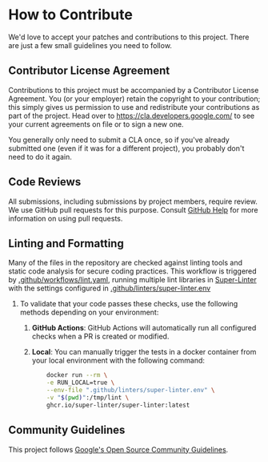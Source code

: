 # How to Contribute

We'd love to accept your patches and contributions to this project. There are
just a few small guidelines you need to follow.

## Contributor License Agreement

Contributions to this project must be accompanied by a Contributor License
Agreement. You (or your employer) retain the copyright to your contribution;
this simply gives us permission to use and redistribute your contributions as
part of the project. Head over to <https://cla.developers.google.com/> to see
your current agreements on file or to sign a new one.

You generally only need to submit a CLA once, so if you've already submitted one
(even if it was for a different project), you probably don't need to do it
again.

## Code Reviews

All submissions, including submissions by project members, require review. We
use GitHub pull requests for this purpose. Consult
[GitHub Help](https://help.github.com/articles/about-pull-requests/) for more
information on using pull requests.

## Linting and Formatting

Many of the files in the repository are checked against linting tools and static
code analysis for secure coding practices. This workflow is triggered by
[.github/workflows/lint.yaml](.github/workflows/lint.yaml), running multiple
lint libraries in [Super-Linter](https://github.com/super-linter/super-linter)
with the settings configured in
[.github/linters/super-linter.env](.github/linters/super-linter.env)

1.  To validate that your code passes these checks, use the following methods
    depending on your environment:

    1.  **GitHub Actions**: GitHub Actions will automatically run all configured
        checks when a PR is created or modified.

    1.  **Local**: You can manually trigger the tests in a docker container from
        your local environment with the following command:

        ```bash
            docker run --rm \
            -e RUN_LOCAL=true \
            --env-file ".github/linters/super-linter.env" \
            -v "$(pwd)":/tmp/lint \
            ghcr.io/super-linter/super-linter:latest
        ```

## Community Guidelines

This project follows [Google's Open Source Community
Guidelines](https://opensource.google/conduct/).
